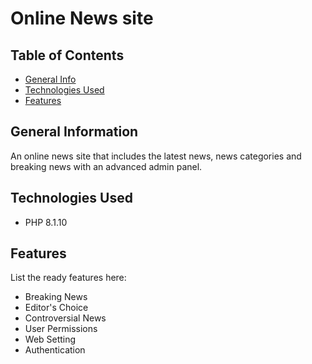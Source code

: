 # Online News site


## Table of Contents
* [General Info](#general-information)
* [Technologies Used](#technologies-used)
* [Features](#features)




## General Information
An online news site that includes the latest news, news categories and breaking news with an advanced admin panel.

## Technologies Used
- PHP 8.1.10



## Features
List the ready features here:
- Breaking News
- Editor's Choice
- Controversial News
- User Permissions
- Web Setting
- Authentication



